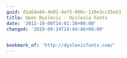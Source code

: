```yaml
---
guid: d1a64e84-4b02-4af5-966c-110e3cc55eb3
title: Open Dyslexic - Dyslexia Fonts
date: '2012-10-09T14:01:38+00:00'
changed: '2019-09-24T14:44:46+00:00'


bookmark_of: 'http://dyslexicfonts.com/'
---
```




